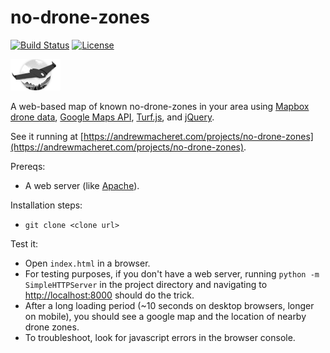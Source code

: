 # no-drone-zones

[![Build Status](https://travis-ci.org/andrewmacheret/no-drone-zones.svg?branch=master)](https://travis-ci.org/andrewmacheret/no-drone-zones) [![License](https://img.shields.io/badge/license-MIT-lightgray.svg)](https://github.com/andrewmacheret/no-drone-zones/blob/master/LICENSE.md)

![Drone image](www/drone.png?raw=true "Drone image")

A web-based map of known no-drone-zones in your area using [Mapbox drone data](https://github.com/mapbox/drone-feedback/tree/master/sources/geojson), [Google Maps API](https://developers.google.com/maps/), [Turf.js](http://turfjs.org/), and [jQuery](https://jquery.com/).

See it running at [https://andrewmacheret.com/projects/no-drone-zones](https://andrewmacheret.com/projects/no-drone-zones).

Prereqs:
* A web server (like [Apache](https://httpd.apache.org/)).

Installation steps:
* `git clone <clone url>`

Test it:
* Open `index.html` in a browser.
 * For testing purposes, if you don't have a web server, running `python -m SimpleHTTPServer` in the project directory and navigating to [http://localhost:8000](http://localhost:8000) should do the trick.
* After a long loading period (~10 seconds on desktop browsers, longer on mobile), you should see a google map and the location of nearby drone zones.
* To troubleshoot, look for javascript errors in the browser console.

